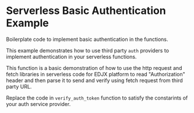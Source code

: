 <!--
title: .'Basic authentication in serverless'
description: 'Boilerplate code to implement basic authentication in the functions'
platform: EDJX
language: Rust
-->

# Serverless Basic Authentication Example

Boilerplate code to implement basic authentication in the functions.

This example demonstrates how to use third party `auth` providers to implement authentication in your serverless functions.

This function is a basic demonstration of how to use the http request and fetch libraries in serverless code for
EDJX platform to read "Authorization" header and then parse it to send and verify using fetch request from third party URL.

Replace the code in `verify_auth_token` function to satisfy the constarints of your auth service provider.
